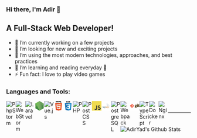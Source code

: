 ### Hi there, I'm Adir 👋

## A Full-Stack Web Developer!
- 🔭 I’m currently working on a few projects
- 👯 I’m looking for new and exciting projects
- 🥅 I’m using the most modern technologies, approaches, and best practices
- 🌱 I’m learning and reading everyday 🤣
- ⚡ Fun fact: I love to play video games

### Languages and Tools:

<img align="left" alt="PhpStorm" width="26px" src="https://cdn.worldvectorlogo.com/logos/phpstorm-1.svg">
<img align="left" alt="WebStorm" width="26px" src="https://cdn.freebiesupply.com/logos/large/2x/webstorm-icon-logo-png-transparent.png">
<img align="left" alt="Laravel" width="26px" src="https://upload.wikimedia.org/wikipedia/commons/thumb/9/9a/Laravel.svg/1200px-Laravel.svg.png">
<img align="left" alt="Node.js" width="26px" src="https://raw.githubusercontent.com/github/explore/80688e429a7d4ef2fca1e82350fe8e3517d3494d/topics/nodejs/nodejs.png">
<img align="left" alt="Vue.js" width="26px" src="https://upload.wikimedia.org/wikipedia/commons/thumb/9/95/Vue.js_Logo_2.svg/555px-Vue.js_Logo_2.svg.png">
<img align="left" alt="HTML5" width="26px" src="https://raw.githubusercontent.com/github/explore/80688e429a7d4ef2fca1e82350fe8e3517d3494d/topics/html/html.png">
<img align="left" alt="CSS3" width="26px" src="https://raw.githubusercontent.com/github/explore/80688e429a7d4ef2fca1e82350fe8e3517d3494d/topics/css/css.png">
<img align="left" alt="PHP" width="26px" src="https://www.php.net/images/logos/new-php-logo.svg">
<img align="left" alt="PostCSS" width="26px" src="https://iconape.com/wp-content/files/ip/89502/png/postcss.png">
<img align="left" alt="JavaScript" width="26px" src="https://raw.githubusercontent.com/github/explore/80688e429a7d4ef2fca1e82350fe8e3517d3494d/topics/javascript/javascript.png">
<img align="left" alt="MySQL" width="26px" src="https://raw.githubusercontent.com/github/explore/80688e429a7d4ef2fca1e82350fe8e3517d3494d/topics/mysql/mysql.png">
<img align="left" alt="PostgreSQL" width="26px" src="https://www.postgresql.org/media/img/about/press/elephant.png">
<img align="left" alt="Webpack" width="26px" src="https://cdn.freebiesupply.com/logos/large/2x/webpack-icon-logo-png-transparent.png">
<img align="left" alt="Git" width="26px" src="https://raw.githubusercontent.com/github/explore/80688e429a7d4ef2fca1e82350fe8e3517d3494d/topics/git/git.png">
<img align="left" alt="TypeScript" width="26px" src="https://img2.pngio.com/microsoft-delivers-typescript-30-angular-support-coming-soon-typescript-png-816_816.png">
<img align="left" alt="Docker" width="26px" src="https://www.docker.com/sites/default/files/d8/2019-07/vertical-logo-monochromatic.png">
<img align="left" alt="Nginx" width="26px" src="https://cdn.auth0.com/blog/nginx-plus/nginx-logo.png">

<br>

---

<img align="left" alt="AdirYad's Github Stats" src="https://github-readme-stats.codestackr.vercel.app/api?username=AdirYad&show_icons=true&hide_border=true">